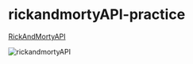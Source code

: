# rickandmortyAPI-practice

[RickAndMortyAPI](https://rickandmortyapi.com/)

![](https://i.postimg.cc/C5NtqWfH/rickandmorty-API.png "rickandmortyAPI")
